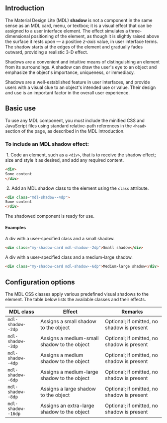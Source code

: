 ## Introduction
The Material Design Lite (MDL) **shadow** is not a component in the same sense as an MDL card, menu, or textbox; it is a visual effect that can be assigned to a user interface element. The effect simulates a three-dimensional positioning of the element, as though it is slightly raised above the surface it rests upon &mdash; a positive *z-axis* value, in user interface terms. The shadow starts at the edges of the element and gradually fades outward, providing a realistic 3-D effect.

Shadows are a convenient and intuitive means of distinguishing an element from its surroundings. A shadow can draw the user's eye to an object and emphasize the object's importance, uniqueness, or immediacy.

Shadows are a well-established feature in user interfaces, and provide users with a visual clue to an object's intended use or value. Their design and use is an important factor in the overall user experience.

## Basic use
To use any MDL component, you must include the minified CSS and JavaScript files using standard relative-path references in the `<head>` section of the page, as described in the MDL Introduction.

### To include an MDL **shadow** effect:

&nbsp;1. Code an element, such as a `<div>`, that is to receive the shadow effect; size and style it as desired, and add any required content.
```html
<div>
Some content
</div>
```
&nbsp;2. Add an MDL shadow class to the element using the `class` attribute.
```html
<div class="mdl-shadow--4dp">
Some content
</div>
```

The shadowed component is ready for use.

#### Examples

A div with a user-specified class and a small shadow.

```html
<div class="my-shadow-card mdl-shadow--2dp">Small shadow</div>
```

A div with a user-specified class and a medium-large shadow.

```html
<div class="my-shadow-card mdl-shadow--6dp">Medium-large shadow</div>
```

## Configuration options
The MDL CSS classes apply various predefined visual shadows to the element. The table below lists the available classes and their effects.

| MDL class | Effect | Remarks |
|-----------|--------|---------|
| `mdl-shadow--2dp` | Assigns a small shadow to the object | Optional; if omitted, no shadow is present |
| `mdl-shadow--3dp` | Assigns a medium-small shadow to the object | Optional; if omitted, no shadow is present |
| `mdl-shadow--4dp` | Assigns a medium shadow to the object | Optional; if omitted, no shadow is present |
| `mdl-shadow--6dp` | Assigns a medium-large shadow to the object | Optional; if omitted, no shadow is present |
| `mdl-shadow--8dp` | Assigns a large shadow to the object | Optional; if omitted, no shadow is present |
| `mdl-shadow--16dp` | Assigns an extra-large shadow to the object | Optional; if omitted, no shadow is present|
